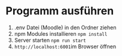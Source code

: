 # Programm ausführen
1. .env Datei (Moodle) in den Ordner ziehen
1. npm Modules installieren
`npm install`
1. Server starten
`npm run start`
1. `http://localhost:6001`im Browser öffnen
